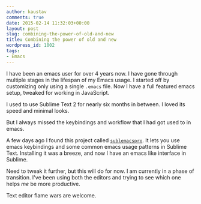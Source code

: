 ```yaml
---
author: kaustav
comments: true
date: 2015-02-14 11:32:03+00:00
layout: post
slug: combining-the-power-of-old-and-new
title: Combining the power of old and new
wordpress_id: 1002
tags:
- Emacs
---
```


I have been an emacs user for over 4 years now. I have gone through multiple stages in the lifespan of my Emacs usage. I started off by customizing only using a single `.emacs` file. Now I have a full featured emacs setup, tweaked for working in JavaScript.

I used to use Sublime Text 2 for nearly six months in between. I loved its speed and minimal looks.

<!-- more -->

But I always missed the keybindings and workflow that I had got used to in emacs.

A few days ago I found this project called [`sublemacspro`](https://github.com/grundprinzip/sublemacspro). It lets you use emacs keybindings and some common emacs usage patterns in Sublime Text. Installing it was a breeze, and now I have an emacs like interface in Sublime.

Need to tweak it further, but this will do for now.  I am currently in a phase of transition. I've been using both the editors and trying to see which one helps _me_ be more productive.

Text editor flame wars are welcome.
